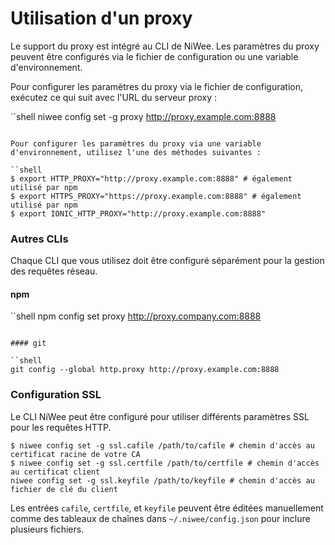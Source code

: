 # Utilisation d'un proxy

Le support du proxy est intégré au CLI de NiWee. Les paramètres du proxy peuvent être configurés via le fichier de configuration ou une variable d'environnement.

Pour configurer les paramètres du proxy via le fichier de configuration, exécutez ce qui suit avec l'URL du serveur proxy :

``shell
niwee config set -g proxy http://proxy.example.com:8888
```

Pour configurer les paramètres du proxy via une variable d'environnement, utilisez l'une des méthodes suivantes :

``shell
$ export HTTP_PROXY="http://proxy.example.com:8888" # également utilisé par npm
$ export HTTPS_PROXY="https://proxy.example.com:8888" # également utilisé par npm
$ export IONIC_HTTP_PROXY="http://proxy.example.com:8888"
```

### Autres CLIs

Chaque CLI que vous utilisez doit être configuré séparément pour la gestion des requêtes réseau.

#### npm

``shell
npm config set proxy http://proxy.company.com:8888
```

#### git

``shell
git config --global http.proxy http://proxy.example.com:8888
```

### Configuration SSL

Le CLI NiWee peut être configuré pour utiliser différents paramètres SSL pour les requêtes HTTP.

```shell
$ niwee config set -g ssl.cafile /path/to/cafile # chemin d'accès au certificat racine de votre CA
$ niwee config set -g ssl.certfile /path/to/certfile # chemin d'accès au certificat client
niwee config set -g ssl.keyfile /path/to/keyfile # chemin d'accès au fichier de clé du client
```

Les entrées `cafile`, `certfile`, et `keyfile` peuvent être éditées manuellement comme des tableaux de chaînes dans `~/.niwee/config.json` pour inclure plusieurs fichiers.
